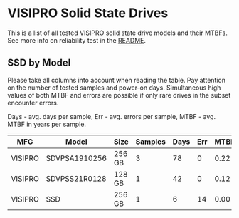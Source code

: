 VISIPRO Solid State Drives
==========================

This is a list of all tested VISIPRO solid state drive models and their MTBFs. See
more info on reliability test in the [README](https://github.com/linuxhw/SMART).

SSD by Model
------------

Please take all columns into account when reading the table. Pay attention on the
number of tested samples and power-on days. Simultaneous high values of both MTBF
and errors are possible if only rare drives in the subset encounter errors.

Days - avg. days per sample,
Err  - avg. errors per sample,
MTBF - avg. MTBF in years per sample.

| MFG       | Model              | Size   | Samples | Days  | Err   | MTBF |
|-----------|--------------------|--------|---------|-------|-------|------|
| VISIPRO   | SDVPSA1910256      | 256 GB | 3       | 78    | 0     | 0.22   |
| VISIPRO   | SDVPSS21R0128      | 128 GB | 1       | 42    | 0     | 0.12   |
| VISIPRO   | SSD                | 256 GB | 1       | 6     | 14    | 0.00   |
